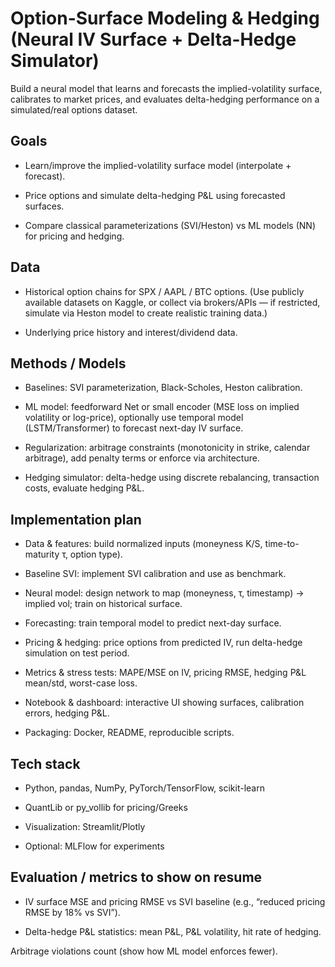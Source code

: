 # Option-Surface Modeling & Hedging (Neural IV Surface + Delta-Hedge Simulator)
 Build a neural model that learns and forecasts the implied-volatility surface, calibrates to market prices, and evaluates delta-hedging performance on a simulated/real options dataset.

## Goals
* Learn/improve the implied-volatility surface model (interpolate + forecast).

* Price options and simulate delta-hedging P&L using forecasted surfaces.

* Compare classical parameterizations (SVI/Heston) vs ML models (NN) for pricing and hedging.

## Data
* Historical option chains for SPX / AAPL / BTC options. (Use publicly available datasets on Kaggle, or collect via brokers/APIs — if restricted, simulate via Heston model to create realistic training data.)

* Underlying price history and interest/dividend data.

## Methods / Models
* Baselines: SVI parameterization, Black-Scholes, Heston calibration.

* ML model: feedforward Net or small encoder (MSE loss on implied volatility or log-price), optionally use temporal model (LSTM/Transformer) to forecast next-day IV surface.

* Regularization: arbitrage constraints (monotonicity in strike, calendar arbitrage), add penalty terms or enforce via architecture.

* Hedging simulator: delta-hedge using discrete rebalancing, transaction costs, evaluate hedging P&L.

## Implementation plan
* Data & features: build normalized inputs (moneyness K/S, time-to-maturity τ, option type).

* Baseline SVI: implement SVI calibration and use as benchmark.

* Neural model: design network to map (moneyness, τ, timestamp) → implied vol; train on historical surface.

* Forecasting: train temporal model to predict next-day surface.

* Pricing & hedging: price options from predicted IV, run delta-hedge simulation on test period.

* Metrics & stress tests: MAPE/MSE on IV, pricing RMSE, hedging P&L mean/std, worst-case loss.

* Notebook & dashboard: interactive UI showing surfaces, calibration errors, hedging P&L.

* Packaging: Docker, README, reproducible scripts.

## Tech stack
* Python, pandas, NumPy, PyTorch/TensorFlow, scikit-learn

* QuantLib or py_vollib for pricing/Greeks

* Visualization: Streamlit/Plotly

* Optional: MLFlow for experiments

## Evaluation / metrics to show on resume
* IV surface MSE and pricing RMSE vs SVI baseline (e.g., “reduced pricing RMSE by 18% vs SVI”).

* Delta-hedge P&L statistics: mean P&L, P&L volatility, hit rate of hedging.

Arbitrage violations count (show how ML model enforces fewer).

